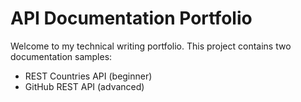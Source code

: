 # API Documentation Portfolio

Welcome to my technical writing portfolio. This project contains two documentation samples:
- REST Countries API (beginner)
- GitHub REST API (advanced)
